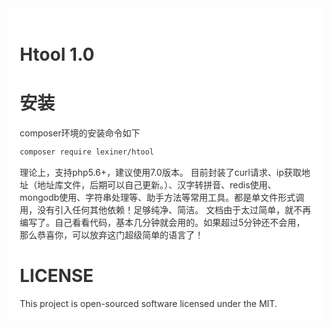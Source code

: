 <div style="padding:18px;max-width: 1024px;margin:0 auto;background-color:#fff;color:#333">
<h1>Htool 1.0</h1>

<h1>安装</h1>

composer环境的安装命令如下

``` bash
composer require lexiner/htool
```

理论上，支持php5.6+，建议使用7.0版本。
目前封装了curl请求、ip获取地址（地址库文件，后期可以自己更新。）、汉字转拼音、redis使用、mongodb使用、字符串处理等、助手方法等常用工具。都是单文件形式调用，没有引入任何其他依赖！足够纯净、简洁。
文档由于太过简单，就不再编写了。自己看看代码，基本几分钟就会用的。如果超过5分钟还不会用，那么恭喜你，可以放弃这门超级简单的语言了！

<div style="clear: both">
<h1>LICENSE</h1>
This project is open-sourced software licensed under the MIT.
</div>

</div>
